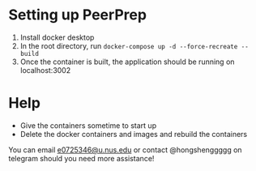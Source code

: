 # Setting up PeerPrep

1. Install docker desktop
2. In the root directory, run `docker-compose up -d --force-recreate --build`
3. Once the container is built, the application should be running on localhost:3002


# Help
* Give the containers sometime to start up
* Delete the docker containers and images and rebuild the containers


You can email e0725346@u.nus.edu or contact @hongshenggggg on telegram should you need more assistance! 

